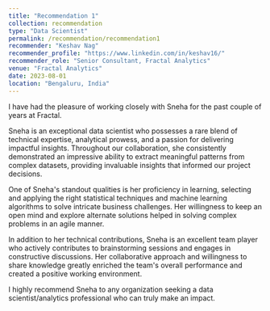 ```yaml
---
title: "Recommendation 1"
collection: recommendation
type: "Data Scientist"
permalink: /recommendation/recommendation1
recommender: "Keshav Nag"
recommender_profile: "https://www.linkedin.com/in/keshav16/"
recommender_role: "Senior Consultant, Fractal Analytics"
venue: "Fractal Analytics"
date: 2023-08-01
location: "Bengaluru, India"
---
```

I have had the pleasure of working closely with Sneha for the past couple of years at Fractal. 

Sneha is an exceptional data scientist who possesses a rare blend of technical expertise, analytical prowess, and a passion for delivering impactful insights. Throughout our collaboration, she consistently demonstrated an impressive ability to extract meaningful patterns from complex datasets, providing invaluable insights that informed our project decisions.

One of Sneha's standout qualities is her proficiency in learning, selecting and applying the right statistical techniques and machine learning algorithms to solve intricate business challenges. Her willingness to keep an open mind and explore alternate solutions helped in solving complex problems in an agile manner.

In addition to her technical contributions, Sneha is an excellent team player who actively contributes to brainstorming sessions and engages in constructive discussions. Her collaborative approach and willingness to share knowledge greatly enriched the team's overall performance and created a positive working environment.

I highly recommend Sneha to any organization seeking a data scientist/analytics professional who can truly make an impact.